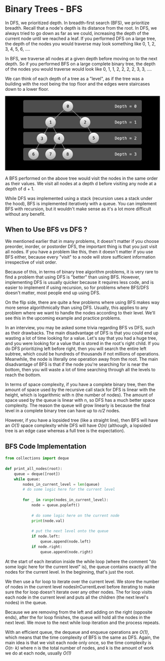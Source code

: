 # Binary Trees - BFS

In DFS, we prioritized depth. In breadth-first search (BFS), we prioritize breadth. Recall that a node's depth is its distance from the root. In DFS, we always tried to go down as far as we could, increasing the depth of the current node until we reached a leaf. If you performed DFS on a large tree, the depth of the nodes you would traverse may look something like 0, 1, 2, 3, 4, 5, 6, ....

In BFS, we traverse all nodes at a given depth before moving on to the next depth. So if you performed BFS on a large complete binary tree, the depth of the nodes you would traverse would look like 0, 1, 1, 2, 2, 2, 2, 3, 3, ....

We can think of each depth of a tree as a "level", as if the tree was a building with the root being the top floor and the edges were staircases down to a lower floor.

![BFS tree](bfs.png)

A BFS performed on the above tree would visit the nodes in the same order as their values. We visit all nodes at a depth d before visiting any node at a depth of d + 1.

While DFS was implemented using a stack (recursion uses a stack under the hood), BFS is implemented iteratively with a queue. You can implement BFS with recursion, but it wouldn't make sense as it's a lot more difficult without any benefit.

## When to Use BFS vs DFS ?

We mentioned earlier that in many problems, it doesn't matter if you choose preorder, inorder, or postorder DFS, the important thing is that you just visit all nodes. If you have a problem like this, then it doesn't matter if you use BFS either, because every "visit" to a node will store sufficient information irrespective of visit order.

Because of this, in terms of binary tree algorithm problems, it is very rare to find a problem that using DFS is "better" than using BFS. However, implementing DFS is usually quicker because it requires less code, and is easier to implement if using recursion, so for problems where BFS/DFS doesn't matter, most people end up using DFS.

On the flip side, there are quite a few problems where using BFS makes way more sense algorithmically than using DFS. Usually, this applies to any problem where we want to handle the nodes according to their level. We'll see this in the upcoming example and practice problems.

In an interview, you may be asked some trivia regarding BFS vs DFS, such as their drawbacks. The main disadvantage of DFS is that you could end up wasting a lot of time looking for a value. Let's say that you had a huge tree, and you were looking for a value that is stored in the root's right child. If you do DFS prioritizing left before right, then you will search the entire left subtree, which could be hundreds of thousands if not millions of operations. Meanwhile, the node is literally one operation away from the root. The main disadvantage of BFS is that if the node you're searching for is near the bottom, then you will waste a lot of time searching through all the levels to reach the bottom.

In terms of space complexity, if you have a complete binary tree, then the amount of space used by the recursive call stack for DFS is linear with the height, which is logarithmic with n (the number of nodes). The amount of space used by the queue is linear with n, so DFS has a much better space complexity. The reason the queue will grow linearly is because the final level in a complete binary tree can have up to *n/2*​ nodes.

However, if you have a lopsided tree (like a straight line), then BFS will have an _O(1)_ space complexity while DFS will have
_O(n)_ (although, a lopsided tree is an edge case whereas a full tree is the expectation).

## BFS Code Implementation

```python
from collections import deque

def print_all_nodes(root):
    queue = deque([root])
    while queue:
        nodes_in_current_level = len(queue)
        # do some logic here for the current level

        for _ in range(nodes_in_current_level):
            node = queue.popleft()

            # do some logic here on the current node
            print(node.val)

            # put the next level onto the queue
            if node.left:
                queue.append(node.left)
            if node.right:
                queue.append(node.right)
```

At the start of each iteration inside the while loop (where the comment "do some logic here for the current level" is), the queue contains exactly all the nodes for the current level. In the beginning, that's just the root.

We then use a for loop to iterate over the current level. We store the number of nodes in the current level nodesInCurrentLevel before iterating to make sure the for loop doesn't iterate over any other nodes. The for loop visits each node in the current level and puts all the children (the next level's nodes) in the queue.

Because we are removing from the left and adding on the right (opposite ends), after the for loop finishes, the queue will hold all the nodes in the next level. We move to the next while loop iteration and the process repeats.

With an efficient queue, the dequeue and enqueue operations are _O(1)_, which means that the time complexity of BFS is the same as DFS. Again, the main idea is that we visit each node only once, so the time complexity is _O(n⋅ k)_ where
n is the total number of nodes, and k is the amount of work we do at each node, usually _O(1)_
